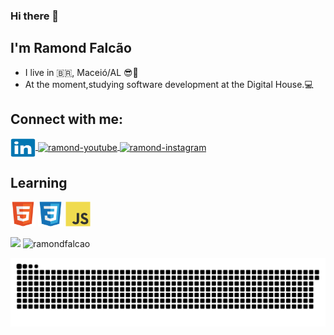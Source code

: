 ### Hi there 👋

## I'm Ramond Falcão
- I live in :brazil:, Maceió/AL :sunglasses::sunrise:
- At the moment,studying software development at the Digital House.:computer:

## Connect with me:
<a href="https://www.linkedin.com/in/ramond-falc%C3%A3o-b528a1206/" target="_blank">
<img align="center" alt="ramond-linkedin" height="30" width="40" src="https://raw.githubusercontent.com/devicons/devicon/master/icons/linkedin/linkedin-original.svg" style="max-width:100%;">
</a>
<a href="" target="_blank">
<img align="center" alt="ramond-youtube" height="30" width="40" src="https://cdn.jsdelivr.net/npm/simple-icons@3.0.1/icons/youtube.svg" style="max-width:100%;">
</a>
<a href="" target="_blank">
<img align="center" alt="ramond-instagram" height="30" width="40" src="https://cdn.jsdelivr.net/npm/simple-icons@3.0.1/icons/instagram.svg" style="max-width:100%;">
</a>

## Learning
<img src="https://raw.githubusercontent.com/devicons/devicon/master/icons/html5/html5-original.svg" alt="html5" width="40" height="40" style="max-width:100%;"></img>
<img src="https://raw.githubusercontent.com/devicons/devicon/master/icons/css3/css3-original.svg" alt="css3" width="40" height="40" style="max-width:100%;"></img>
<img src="https://raw.githubusercontent.com/devicons/devicon/master/icons/javascript/javascript-original.svg" alt="javascript" width="40" height="40" style="max-width:100%;"></img>

<p>
 <img height="130" src="https://github-readme-stats.vercel.app/api?username=ramondfalcao&count_private=true&theme=radical"> 
 <img height="130" src="https://github-readme-stats.vercel.app/api/top-langs?username=ramondfalcao&show_icons=true&locale=en&layout=compact&theme=radical" alt="ramondfalcao" />
</p>

 ![Snake animation](https://github.com/ramondfalcao/ramondfalcao/blob/output/github-contribution-grid-snake.svg)
